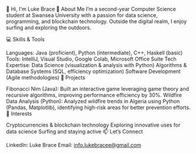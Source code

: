 👋 Hi, I'm Luke Brace
🌟 About Me
I’m a second-year Computer Science student at Swansea University with a passion for data science, programming, and blockchain technology. Outside the digital realm, I enjoy surfing and exploring the outdoors.

💻 Skills & Tools

Languages: Java (proficient), Python (intermediate), C++, Haskell (basic)
Tools: IntelliJ, Visual Studio, Google Colab, Microsoft Office Suite
Tech Expertise:
Data Science (visualization & analysis with Python)
Algorithms & Database Systems (SQL, efficiency optimization)
Software Development (Agile methodologies)
📂 Projects

Fibonacci Nim (Java): Built an interactive game leveraging game theory and recursive algorithms, improving performance efficiency by 30%.
Wildfire Data Analysis (Python): Analyzed wildfire trends in Algeria using Python (Pandas, Matplotlib), identifying high-risk areas for better prevention efforts.
🚀 Interests

Cryptocurrencies & blockchain technology
Exploring innovative uses for data science
Surfing and staying active
📫 Let’s Connect

LinkedIn: Luke Brace
Email: info.lukebracee@gmail.com
